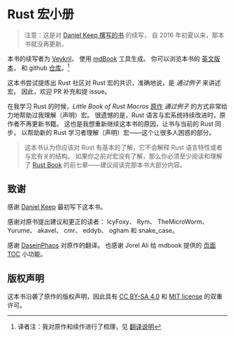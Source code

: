 # Rust 宏小册

> 注意：这是对 [Daniel Keep 撰写的书](https://github.com/DanielKeep/tlborm) 的续写，
> 自 2016 年初夏以来，那本书就没再更新。

本书的续写者为 [Veykril](https://github.com/veykril)，
使用 [mdBook](https://github.com/rust-lang/mdBook) 工具生成。
你可以浏览本书的 [英文版本](https://veykril.github.io/tlborm/)，
和 github [仓库](https://github.com/veykril/tlborm)。[^translation-statement]

这本书尝试提炼出 Rust 社区对 Rust 宏的共识，准确地说，是 *通过例子* 来讲述宏。
因此，欢迎 PR 补充和提 issue。

在我学习 Rust 的时候，*Little Book of Rust Macros* [原作](https://github.com/DanielKeep/tlborm) 
*通过例子* 的方式非常给力地帮助过我理解（声明）宏。
很遗憾的是，Rust 语言与宏系统持续改进时，原作者不再更新书籍。
这也是我想重新继续这本书的原因，让书与当前的 Rust 同步，
以帮助新的 Rust 学习者理解（声明）宏——这个让很多人困惑的部分。

> 这本书认为你应该对 Rust 有基本的了解，它不会解释 Rust 语言特性或者与宏有关的结构。
> 如果你之前对宏没有了解，那么你必须至少阅读和理解了
[Rust Book](https://doc.rust-lang.org/stable/book/) 
的前七章——建议阅读完那本书大部分内容。

[^translation-statement]:译者注：我对原作和续作进行了梳理，见 [翻译说明](./translation_statement.html)

## 致谢

感谢 [Daniel Keep](https://github.com/DanielKeep/tlborm) 最初写下这本书。

感谢对原书提出建议和更正的读者：
IcyFoxy、 Rym、 TheMicroWorm、 Yurume、 akavel、 cmr、 eddyb、 ogham 和 snake_case。

感谢 [DaseinPhaos](https://github.com/DaseinPhaos/tlborm-chinese) 对原作的翻译。
也感谢 Jorel Ali 给 mdbook 提供的 [页面 TOC](https://github.com/JorelAli/mdBook-pagetoc) 小功能。

## 版权声明

这本书沿袭了原作的版权声明，因此具有 [CC BY-SA 4.0](http://creativecommons.org/licenses/by-sa/4.0/) 和 [MIT license](http://opensource.org/licenses/MIT) 的双重许可。
